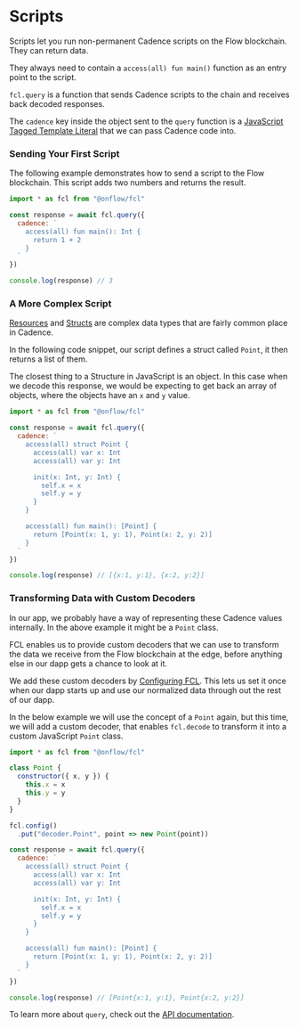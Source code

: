 # Scripts

Scripts let you run non-permanent Cadence scripts on the Flow blockchain. They can return data.

They always need to contain a `access(all) fun main()` function as an entry point to the script.

`fcl.query` is a function that sends Cadence scripts to the chain and receives back decoded responses.

The `cadence` key inside the object sent to the `query` function is a [JavaScript Tagged Template Literal](https://styled-components.com/docs/advanced#tagged-template-literals) that we can pass Cadence code into.

### Sending Your First Script

The following example demonstrates how to send a script to the Flow blockchain. This script adds two numbers and returns the result.

```javascript
import * as fcl from "@onflow/fcl"

const response = await fcl.query({
  cadence: `
    access(all) fun main(): Int {
      return 1 + 2
    }
  `
})

console.log(response) // 3
```

### A More Complex Script

[Resources](https://cadence-lang.org/docs/language/resources) and [Structs](https://cadence-lang.org/docs/language/composite-types#structures) are complex data types that are fairly common place in Cadence.

In the following code snippet, our script defines a struct called `Point`, it then returns a list of them.

The closest thing to a Structure in JavaScript is an object. In this case when we decode this response, we would be expecting to get back an array of objects, where the objects have an `x` and `y` value.

```javascript
import * as fcl from "@onflow/fcl"

const response = await fcl.query({
  cadence: `
    access(all) struct Point {
      access(all) var x: Int
      access(all) var y: Int

      init(x: Int, y: Int) {
        self.x = x
        self.y = y
      }
    }

    access(all) fun main(): [Point] {
      return [Point(x: 1, y: 1), Point(x: 2, y: 2)]
    }
  `
})

console.log(response) // [{x:1, y:1}, {x:2, y:2}]
```

### Transforming Data with Custom Decoders

In our app, we probably have a way of representing these Cadence values internally. In the above example it might be a `Point` class.

FCL enables us to provide custom decoders that we can use to transform the data we receive from the Flow blockchain at the edge, before anything else in our dapp gets a chance to look at it.

We add these custom decoders by [Configuring FCL](./configure-fcl.md).
This lets us set it once when our dapp starts up and use our normalized data through out the rest of our dapp.

In the below example we will use the concept of a `Point` again, but this time, we will add a custom decoder, that enables `fcl.decode` to transform it into a custom JavaScript `Point` class.

```javascript
import * as fcl from "@onflow/fcl"

class Point {
  constructor({ x, y }) {
    this.x = x
    this.y = y
  }
}

fcl.config()
  .put("decoder.Point", point => new Point(point))

const response = await fcl.query({
  cadence: `
    access(all) struct Point {
      access(all) var x: Int
      access(all) var y: Int

      init(x: Int, y: Int) {
        self.x = x
        self.y = y
      }
    }

    access(all) fun main(): [Point] {
      return [Point(x: 1, y: 1), Point(x: 2, y: 2)]
    }
  `
})

console.log(response) // [Point{x:1, y:1}, Point{x:2, y:2}]
```

To learn more about `query`, check out the [API documentation](./api.md#query).
